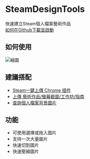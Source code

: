 # SteamDesignTools
快速建立Steam個人檔案藝術作品  
[如何在Github下載並啟動](https://i.imgur.com/JUndWFn.gif)  

## 如何使用
![縮圖](https://i.imgur.com/QbqeH11.gif)  

## 建議搭配
 - [Steam一鍵上傳 Chrome 插件](https://chrome.google.com/webstore/detail/steam-profile-assistant/mjmabgdoainclinjecbkdancpamdiaih)  
 - [上傳 藝術作品/螢幕截圖/工作坊/指南](https://steamcommunity.com/sharedfiles/filedetails/?id=1880720456)  
 - [查詢個人檔案背景圖片](https://steam.design)  
 
## 功能
 - 可使用選擇或拖入圖片
 - 支持一次大量圖片
 - 快速切割圖片  
 - 快速壓縮圖片
